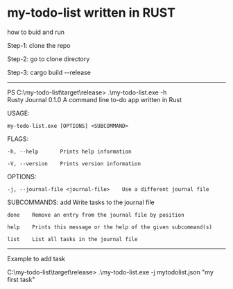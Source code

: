 ﻿# my-todo-list written in RUST

how to buid and run

Step-1: clone the repo

Step-2: go to clone directory

Step-3: cargo build --release

----------------------------------------------------
PS C:\my-todo-list\target\release> .\my-todo-list.exe -h   
Rusty Journal 0.1.0
A command line to-do app written in Rust

USAGE:

    my-todo-list.exe [OPTIONS] <SUBCOMMAND>

FLAGS:

    -h, --help       Prints help information
    
    -V, --version    Prints version information
    

OPTIONS:

    -j, --journal-file <journal-file>    Use a different journal file


SUBCOMMANDS:
    add     Write tasks to the journal file
    
    done    Remove an entry from the journal file by position
    
    help    Prints this message or the help of the given subcommand(s)
    
    list    List all tasks in the journal file
    
------------------------------------------------------------
    
Example to add task
    
C:\my-todo-list\target\release> .\my-todo-list.exe -j mytodolist.json "my first task"
